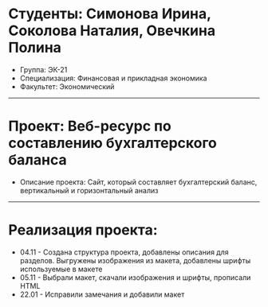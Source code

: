 # Студенты: Симонова Ирина, Соколова Наталия, Овечкина Полина
- Группа: ЭК-21
- Специализация: Финансовая и прикладная экономика
- Факультет: Экономический
---
 # Проект: Веб-ресурс по составлению бухгалтерского баланса
 - Описание проекта: Сайт, который составляет бухгалтерский баланс, вертикальный и горизонтальный анализ
 ---
 # Реализация проекта:
 - 04.11 - Создана структура проекта, добавлены описания для разделов. Выгружены изображения из макета, добавлены шрифты используемые в макете
 - 05.11 - Выбрали макет, скачали изображения и шрифты, прописали HTML
 - 22.01 - Исправили замечания и добавили макет 